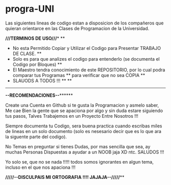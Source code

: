 progra-UNI
==========
Las siguientes lineas de codigo estan a disposicion de los compañeros que quieran orientarce en las
Clases de Programacion de la Universidad.

******************************************///TERMINOS DE USO///*******************************************
                                                                                                        **
*  No esta Permitido Copiar y Utilizar el Codigo para Presentar TRABAJO DE CLASE.                       **
*  Solo es para que analizes el codigo para entenderlo (se documenta el Codigo por Bloques)             **
*  El Maestro tendra conocimiento de este REPOSITORIO, por lo cual podra comparar tus Programas         **
   para verificar que no sea COPIA                                                                      **
*  SLAUODS A TODOS !!!                                                                                  **
                                                                                                        **
**********************************************************************************************************

************************************--RECOMENDACIONES--******************************************

Create una Cuenta en Github si te gusta la Programacion y asmelo saber, Me cae Bien la gente que se
apaciona por algo y sin duda estare siguiendo tus pasos, Talves Trabajemos en un Proyecto Entre
Nosotros !!!

Siempre documenta tu Codigo, sera buena practica cuando escribas miles de lineas en un solo documento
(solo es nesesario decir que es lo que ara la siguente parte del codigo).

No Temas en preguntar si tienes Dudas, por mas sencilla que sea, ay muchas Personas Dispuestas a ayudar 
a un NOOB jaja XD ntc. SALUDOS !!!


Yo solo se, que no se nada !!!!! todos somos ignorantes en algun tema, incluso en el que nos apaciona !!!

  ************************/////--DISCULPAIS MI ORTOGRAFIA !!!! JAJAJA--/////**************************
